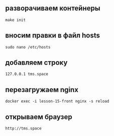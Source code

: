 ## разворачиваем контейнеры
```make init```

## вносим правки в файл hosts
```sudo nano /etc/hosts```

## добавляем строку
```127.0.0.1 tms.space```

## перезагружаем nginx
```docker exec -i lesson-15-front nginx -s reload```

## открываем браузер
```http://tms.space```
